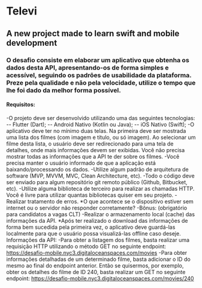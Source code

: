 # Televi
## A new project made to learn swift and mobile development
### O desafio consiste em elaborar um aplicativo que obtenha os dados desta API, apresentando-os de forma simples e acessível, seguindo os padrões de usabilidade da plataforma. Preze pela qualidade e não pela velocidade, utilize o tempo que lhe foi dado da melhor forma possível.
#### Requisitos:
-O projeto deve ser desenvolvido utilizando uma das seguintes tecnologias: -- Flutter (Dart); -- Android Nativo (Kotlin ou Java); -- iOS Nativo (Swift);
-O aplicativo deve ter no mínimo duas telas. Na primeira deve ser mostrada uma lista dos filmes (com imagem e título, ou só imagem). Ao selecionar um filme desta lista, o usuário deve ser redirecionado para uma tela de detalhes, onde mais informações devem ser exibidas. Você não precisa mostrar todas as informações que a API te der sobre os filmes.
-Você precisa manter o usuário informado de que a aplicação está baixando/processando os dados.
-Utilize algum padrão de arquitetura de software (MVP, MVVM, MVC, Clean Architecture, etc).
-Todo o código deve ser enviado para algum repositório git remoto público (Github, Bitbucket, etc).
-Utilize alguma biblioteca de terceiro para realizar as chamadas HTTP. Você é livre para utilizar quantas bibliotecas quiser em seu projeto.
-Realizar tratamento de erros. *O que acontece se o dispositivo estiver sem internet ou o servidor não responder corretamente?
-Bônus: (obrigatório para candidatos a vagas CLT)
-Realizar o armazenamento local (cache) das informações da API. *Após ter realizado o download das informações de forma bem sucedida pela primeira vez, o aplicativo deve guardá-las localmente para que o usuário possa visualizá-las offline caso deseje. Informações da API:
-Para obter a listagem dos filmes, basta realizar uma requisição HTTP utilizando o método GET no seguinte endpoint: https://desafio-mobile.nyc3.digitaloceanspaces.com/movies
-Para obter informações detalhadas de um determinado filme, basta adicionar o ID do mesmo ao final do endpoint anterior. Então se quisermos, por exemplo, obter os detalhes do filme de ID 240, basta realizar um GET no seguinte endpoint: https://desafio-mobile.nyc3.digitaloceanspaces.com/movies/240
